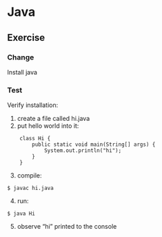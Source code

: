 # Java

## Exercise

### Change

Install java

### Test

Verify installation:

1. create a file called hi.java
2. put hello world into it:
```
    class Hi {
        public static void main(String[] args) {
            System.out.println("hi");
        }
    }
```
3. compile: 
```
$ javac hi.java
```
4. run: 
```
$ java Hi
```
5. observe “hi” printed to the console



